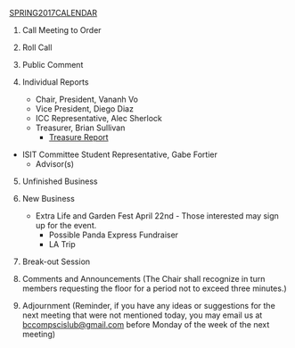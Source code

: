 [SPRING2017CALENDAR](https://docs.google.com/document/d/1rA9dWxV0EfTw5nmmnQxV1iPBzoJ91hjVhNhvAv7QS8g/edit)

1. Call Meeting to Order

2. Roll Call

3. Public Comment

4. Individual Reports
	* Chair, President, Vananh Vo
	* Vice President, Diego Diaz
	* ICC Representative, Alec Sherlock
	* Treasurer, Brian Sullivan
		- [Treasure Report](https://docs.google.com/spreadsheets/d/1sJV4oCbnSzftXGi_gWaNpjXHrzWlW2MLvBfCd8kbTWQ/edit?usp=sharing)
  * ISIT Committee Student Representative, Gabe Fortier
	* Advisor(s)

5. Unfinished Business

6. New Business
    * Extra Life and Garden Fest April 22nd
			- Those interested may sign up for the event.
		* Possible Panda Express Fundraiser
		* LA Trip

7. Break-out Session

8. Comments and Announcements
	(The Chair shall recognize in turn members requesting the floor for a period not to exceed three minutes.)

9. Adjournment
	(Reminder, if you have any ideas or suggestions for the next meeting that were not mentioned today, you may email us at bccompscislub@gmail.com before Monday of the week of the next meeting)
